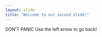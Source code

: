 ```yaml
---
layout: slide
title: "Welcome to our second slide!"
---
```

DON'T PANIC
Use the left arrow to go back!
